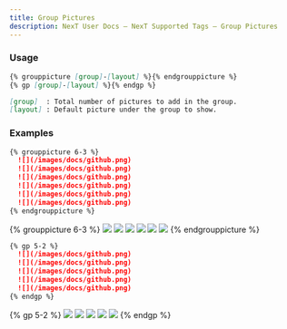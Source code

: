 ```yaml
---
title: Group Pictures
description: NexT User Docs – NexT Supported Tags – Group Pictures
---
```


### Usage

```md group-pictures.js
{% grouppicture [group]-[layout] %}{% endgrouppicture %}
{% gp [group]-[layout] %}{% endgp %}

[group]  : Total number of pictures to add in the group.
[layout] : Default picture under the group to show.
```

### Examples

```md
{% grouppicture 6-3 %}
  ![](/images/docs/github.png)
  ![](/images/docs/github.png)
  ![](/images/docs/github.png)
  ![](/images/docs/github.png)
  ![](/images/docs/github.png)
  ![](/images/docs/github.png)
{% endgrouppicture %}
```
{% grouppicture 6-3 %}
  ![](/images/docs/github.png)
  ![](/images/docs/github.png)
  ![](/images/docs/github.png)
  ![](/images/docs/github.png)
  ![](/images/docs/github.png)
  ![](/images/docs/github.png)
{% endgrouppicture %}

```md
{% gp 5-2 %}
  ![](/images/docs/github.png)
  ![](/images/docs/github.png)
  ![](/images/docs/github.png)
  ![](/images/docs/github.png)
  ![](/images/docs/github.png)
{% endgp %}
```
{% gp 5-2 %}
  ![](/images/docs/github.png)
  ![](/images/docs/github.png)
  ![](/images/docs/github.png)
  ![](/images/docs/github.png)
  ![](/images/docs/github.png)
{% endgp %}
